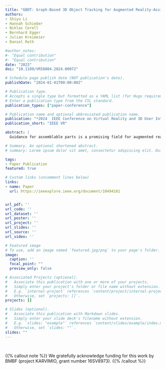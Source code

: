 ```yaml
---
title: "GBOT: Graph-Based 3D Object Tracking for Augmented Reality-Assisted Assembly Guidance"
authors:
- Shiyu Li
- Hannah Schieber
- Niklas Corell
- Bernhard Egger
- Julian Kreimeier
- Daniel Roth

#author_notes:
#- "Equal contribution"
#- "Equal contribution"
date: "2023"
doi: "10.1109/VR58804.2024.00072"

# Schedule page publish date (NOT publication's date).
publishDate: "2024-01-01T00:00:00Z"

# Publication type.
# Accepts a single type but formatted as a YAML list (for Hugo requirements).
# Enter a publication type from the CSL standard.
publication_types: ["paper-conference"]

# Publication name and optional abbreviated publication name.
publication: "*2024  IEEE Conference on Virtual Reality and 3D User Interfaces*"
publication_short: "IEEE VR"

abstract: |
  Guidance for assemblable parts is a promising field for augmented reality. Augmented reality assembly guidance requires 6D object poses of target objects in real time. Especially in time-critical medical or industrial settings, continuous and markerless tracking of individual parts is essential to visualize instructions superimposed on or next to the target object parts. In this regard, occlusions by the user's hand or other objects and the complexity of different assembly states complicate robust and real-time markerless multi-object tracking. To address this problem, we present Graph-based Object Tracking (GBOT), a novel graph-based single-view RGB-D tracking approach. The real-time markerless multi-object tracking is initialized via 6D pose estimation and updates the graph-based assembly poses. The tracking through various assembly states is achieved by our novel multi-state assembly graph. We update the multi-state assembly graph by utilizing the relative poses of the individual assembly parts. Linking the individual objects in this graph enables more robust object tracking during the assembly process. For evaluation, we introduce a synthetic dataset of publicly available and 3D printable assembly assets as a benchmark for future work. Quantitative experiments in synthetic data and further qualitative study in real test data show that GBOT can outperform existing work towards enabling context-aware augmented reality assembly guidance. Dataset and code will be made publically available 

# Summary. An optional shortened abstract.
# summary: Lorem ipsum dolor sit amet, consectetur adipiscing elit. Duis posuere tellus ac convallis placerat. Proin tincidunt magna sed ex sollicitudin condimentum.

tags:
- Paper Publication
featured: true

# Custom links (uncomment lines below)
links:
- name: Paper
  url: https://ieeexplore.ieee.org/document/10494181


url_pdf: ''
url_code: ''
url_dataset: ''
url_poster: ''
url_project: ''
url_slides: ''
url_source: ''
url_video: ''

# Featured image
# To use, add an image named `featured.jpg/png` to your page's folder. 
image:
  caption: ''
  focal_point: ""
  preview_only: false

# Associated Projects (optional).
#   Associate this publication with one or more of your projects.
#   Simply enter your project's folder or file name without extension.
#   E.g. `internal-project` references `content/project/internal-project/index.md`.
#   Otherwise, set `projects: []`.
projects: []

# Slides (optional).
#   Associate this publication with Markdown slides.
#   Simply enter your slide deck's filename without extension.
#   E.g. `slides: "example"` references `content/slides/example/index.md`.
#   Otherwise, set `slides: ""`.
slides: ""
---
```



<br>

{{% callout note %}}
We gratefully acknowledge funding for this work by BMBF (project KARVIMIO, grant number 16SV8973).
{{% /callout %}}
